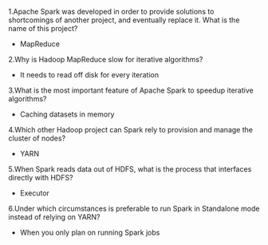 1.Apache Spark was developed in order to provide solutions to shortcomings of another project, and eventually replace it. What is the name of this project?

- MapReduce

2.Why is Hadoop MapReduce slow for iterative algorithms?

- It needs to read off disk for every iteration

3.What is the most important feature of Apache Spark to speedup iterative algorithms?

- Caching datasets in memory

4.Which other Hadoop project can Spark rely to provision and manage the cluster of nodes?

- YARN

5.When Spark reads data out of HDFS, what is the process that interfaces directly with HDFS?

- Executor

6.Under which circumstances is preferable to run Spark in Standalone mode instead of relying on YARN?

- When you only plan on running Spark jobs



